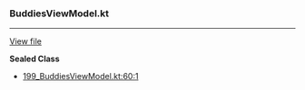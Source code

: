 ### BuddiesViewModel.kt
---
[View file](files/199_BuddiesViewModel.kt)

**Sealed Class**

 - [199_BuddiesViewModel.kt:60:1](files/199_BuddiesViewModel.kt#L60)
